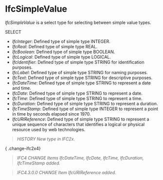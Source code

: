 # IfcSimpleValue

_IfcSimpleValue_ is a select type for selecting between simple value types.<!-- end of definition -->

SELECT

*  _IfcInteger_: Defined type of simple type INTEGER.
*  _IfcReal_: Defined type of simple type REAL.
*  _IfcBoolean_: Defined type of simple type BOOLEAN.
*  _IfcLogical_: Defined type of simple type LOGICAL.
*  _IfcIdentifier_: Defined type of simple type STRING for identification purposes.
*  _IfcLabel_: Defined type of simple type STRING for naming purposes.
*  _IfcText_: Defined type of simple type STRING for descriptive purposes.
*  _IfcDateTime_: Defined type of simple type STRING to represent a date and time.
*  _IfcDate_: Defined type of simple type STRING to represent a date.
*  _IfcTime_: Defined type of simple type STRING to represent a time.
*  _IfcDuration_: Defined type of simple type STRING to represent a duration.
*  _IfcTimeStamp_: Defined type of simple type INTEGER to represent a point in time by seconds elapsed since 1970.
*  _IfcURIReference_: Defined type of simple type STRING to represent a unique sequence of characters that identifies a logical or physical resource used by web technologies.

> _HISTORY  New type in IFC2x._

{ .change-ifc2x4}
> _IFC4 CHANGE  Items _IfcDateTime_,
      _IfcDate_, _IfcTime_, _IfcDuration_,
      _IfcTimeStamp_ added._

> _IFC4.3.0.0 CHANGE Item _IfcURIReference_ added._
